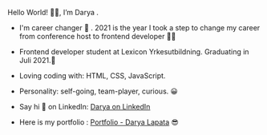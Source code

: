 Hello World! 🙋‍♀️, I’m Darya .

- I'm career changer 💪 . 2021 is the year I took a step to change my career from conference host to frontend developer  👩‍💻

- Frontend developer student at Lexicon Yrkesutbildning. Graduating in Juli 2021.🎊

- Loving coding with: HTML, CSS, JavaScript. 

- Personality: self-going, team-player, curious. 😀

- Say hi 👋  on LinkedIn: [Darya on LinkedIn](https://www.linkedin.com/in/daryalapata/)

- Here is my portfolio :  [Portfolio - Darya Lapata](https://dala-my-portfolio.netlify.app) 😎
